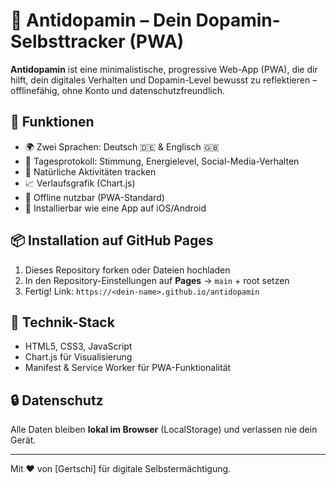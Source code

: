 
# 🧠 Antidopamin – Dein Dopamin-Selbsttracker (PWA)

**Antidopamin** ist eine minimalistische, progressive Web-App (PWA), die dir hilft, dein digitales Verhalten und Dopamin-Level bewusst zu reflektieren – offlinefähig, ohne Konto und datenschutzfreundlich.

## 🚀 Funktionen
- 🌍 Zwei Sprachen: Deutsch 🇩🇪 & Englisch 🇬🇧
- 📅 Tagesprotokoll: Stimmung, Energielevel, Social-Media-Verhalten
- 🌿 Natürliche Aktivitäten tracken
- 📈 Verlaufsgrafik (Chart.js)
- 📴 Offline nutzbar (PWA-Standard)
- 📲 Installierbar wie eine App auf iOS/Android

## 📦 Installation auf GitHub Pages

1. Dieses Repository forken oder Dateien hochladen
2. In den Repository-Einstellungen auf **Pages** → `main` + root setzen
3. Fertig! Link: `https://<dein-name>.github.io/antidopamin`

## 🧰 Technik-Stack
- HTML5, CSS3, JavaScript
- Chart.js für Visualisierung
- Manifest & Service Worker für PWA-Funktionalität

## 🔒 Datenschutz
Alle Daten bleiben **lokal im Browser** (LocalStorage) und verlassen nie dein Gerät.

---

Mit ❤️ von [Gertschi] für digitale Selbstermächtigung.
